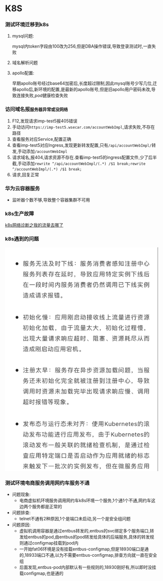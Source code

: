 # K8S

### 测试环境迁移到k8s

1. mysql问题:

   mysql内token字段由100改为256,但是DBA操作错误,导致登录测试时,一直失败

2. 域名解析问题

3. apollo配置:

   早期apollo账号经过base64加密后,长度超过限制,因此mysql账号少写几位,迁移apollo后,新环境的配置,是最新的apollo账号,但是旧apollo用户密码未改,导致连接失败,pod健康检查失败

### 访问域名报`服务器异常或没网络`

1. F12,发现请求imp-test5报405错误
2. 手动访问`https://imp-test5.wsecar.com/accountWebImpl`,请求失败,不存在路径
3. 查看服务对应Service,配置正确
4. 查看imp-test5对应Ingress,发现更新转发配置,只有`/api/accountWebImpl/`转发,手动添加`/accountWebImpl`
5. 请求域名,报404,请求资源不存在.查看imp-test5的ingress配置文件,少了后半截,手动添加`rewrite ^/api/accountWebImpl/(.*) /$1 break;rewrite ^/accountWebImpl/(.*) /$1 break;`
6. 请求,回复正常

### 华为云容器服务

* 监听器个数不够,导致整个容器集群不可用

### k8s生产故障

[k8s网络诊断之我的流量去哪了](https://developer.aliyun.com/article/780661)

### k8s遇到的问题

![k8s注册问题](../../picture/k8s注册问题.JPG)

### 测试环境电商服务调用网约车服务不通

* 问题现象:
  * 电商虚拟机环境服务调用网约车k8s环境一个服务,1个通1个不通,网约车这边两个服务都是正常的
* 问题排查:
  * telnet不通有2种原因,1个是端口未启动,另一个是安全组问题
* 问题原因:
  * 虚拟机调用容器是通过entbus转发的,entbus的svc绑定多个服务端口,转发给entbus的pod,由entbus的pod转发给具体的后端服务,具体的转发规则通过configmap挂载到pod内
  * 一开始fat06环境是没有挂载entbus-configmap,但是18930端口是通的,18933端口不通,以为不需要entbus-configmap,排查方向就一直在安全组
  * 后面发现,entbus-pod内部默认有一些规则的,18930刚好有,所以即时没挂载configmap,也是通的
